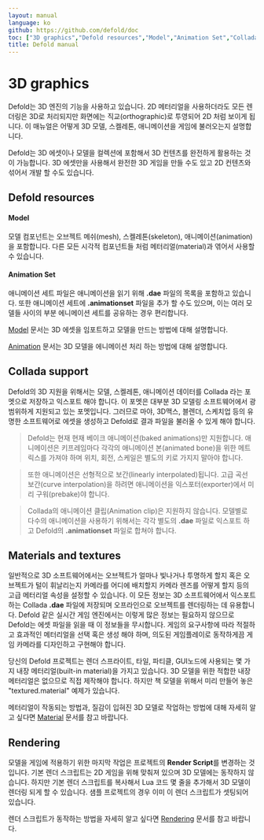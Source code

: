 ```yaml
---
layout: manual
language: ko
github: https://github.com/defold/doc
toc: ["3D graphics","Defold resources","Model","Animation Set","Collada support","Materials and textures","Rendering"]
title: Defold manual
---
```


# 3D graphics
Defold는 3D 엔진의 기능을 사용하고 있습니다. 2D 메터리얼을 사용하더라도 모든 렌더링은 3D로 처리되지만 화면에는 직교(orthographic)로 투영되어 2D 처럼 보이게 됩니다. 이 매뉴얼은 어떻게 3D 모델, 스켈레톤, 애니메이션을 게임에 불러오는지 설명합니다.

Defold는 3D 에셋이나 모델을 컬렉션에 포함해서 3D 컨텐츠를 완전하게 활용하는 것이 가능합니다. 3D 에셋만을 사용해서 완전한 3D 게임을 만들 수도 있고 2D 컨텐츠와 섞어서 개발 할 수도 있습니다.

## Defold resources

#### Model
모델 컴포넌트는 오브젝트 메쉬(mesh), 스켈레톤(skeleton), 애니메이션(animation)을 포함합니다. 다른 모든 시각적 컴포넌트들 처럼 메터리얼(material)과 엮어서 사용할 수 있습니다.

#### Animation Set
애니메이션 세트 파일은 애니메이션을 읽기 위해 **.dae** 파일의 목록을 포함하고 있습니다. 또한 애니메이션 세트에 **.animationset** 파일을 추가 할 수도 있으며, 이는 여러 모델들 사이의 부분 에니메이션 세트를 공유하는 경우 편리합니다.

[Model](/ko/manuals/model) 문서는 3D 에셋을 임포트하고 모델을 만드는 방법에 대해 설명합니다.

[Animation](/ko/manuals/animation) 문서는 3D 모델을 에니메이션 처리 하는 방법에 대해 설명합니다.

## Collada support
Defold의 3D 지원을 위해서는 모델, 스켈레톤, 애니메이션 데이터를 Collada 라는 포멧으로 저장하고 익스포트 해야 합니다. 이 포멧은 대부분 3D 모델링 소프트웨어에서 광범위하게 지원되고 있는  포멧입니다. 그러므로 마야, 3D맥스, 블렌더, 스케치업 등의 유명한 소프트웨어로 에셋을 생성하고 Defold로 결과 파일을 불러올 수 있게 해야 합니다.

> Defold는 현재 현재 베이크 애니메이션(baked animations)만 지원합니다. 애니메이션은 키프레임마다 각각의 애니메이션 본(animated bone)을 위한 메트릭스를 가져야 하며 위치, 회전, 스케일은 별도의 키로 가지지 말아야 합니다.

> 또한 애니메이션은 선형적으로 보간(linearly interpolated)됩니다. 고급 곡선 보간(curve interpolation)을 하려면 애니메이션을 익스포터(exporter)에서 미리 구워(prebake)야 합니다.

> Collada의 애니메이션 클립(Animation clip)은 지원하지 않습니다. 모델별로 다수의 애니메이션을 사용하기 위해서는 각각 별도의 **.dae** 파일로 익스포트 하고 Defold의 **.animationset** 파일로 합쳐야 합니다.

## Materials and textures
일반적으로 3D 소프트웨어에서는 오브젝트가 얼마나 빛나거나 투명하게 할지 혹은 오브젝트가 털이 휘날리는지 카메라를 어디에 배치할지 카메라 렌즈를 어떻게 할지 등의 고급 메터리얼 속성을 설정할 수 있습니다. 이 모든 정보는 3D 소프트웨어에서 익스포트하는 Collada **.dae** 파일에 저장되며 오프라인으로 오브젝트를 렌더링하는 데 유용합니다. Defold 같은 실시간 게임 엔진에서는 이렇게 많은 정보는 필요하지 않으므로 Defold는 에셋 파일을 읽을 때 이 정보들을 무시합니다. 게임의 요구사항에 따라 적절하고 효과적인 메터리얼을 선택 혹은 생성 해야 하며, 의도된 게임플레이로 동작하게끔 게임 카메라를 디자인하고 구현해야 합니다.

당신의 Defold 프로젝트는 렌더 스프라이트, 타일, 파티클, GUI노드에 사용되는 몇 가지 내장 메터리얼(built-in material)을 가지고 있습니다. 3D 모델을 위한 적합한 내장 메터리얼은 없으므로 직접 제작해야 합니다. 하지만 책 모델을 위해서 미리 만들어 놓은 "textured.material" 예제가 있습니다.

메터리얼이 작동되는 방법과, 질감이 입혀진 3D 모델로 작업하는 방법에 대해 자세히 알고 싶다면  [Material](/ko/manuals/material) 문서를 참고 바랍니다.

## Rendering
모델을 게임에 적용하기 위한 마지막 작업은 프로젝트의 **Render Script**를 변경하는 것입니다. 기본 렌더 스크립트는 2D 게임을 위해 맞춰져 있으며 3D 모델에는 동작하지 않습니다. 하지만 기본 렌더 스크립트를 복사해서 Lua 코드 몇 줄을 추가해서 3D 모델이 렌더링 되게 할 수 있습니다. 샘플 프로젝트의 경우 이미 이 렌더 스크립트가 셋팅되어 있습니다.

렌더 스크립트가 동작하는 방법을 자세히 알고 싶다면 [Rendering](/manuals/rendering) 문서를 참고 바랍니다.
